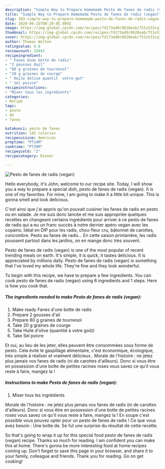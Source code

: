 ```yaml
---
description: "Simple Way to Prepare Homemade Pesto de fanes de radis (vegan)"
title: "Simple Way to Prepare Homemade Pesto de fanes de radis (vegan)"
slug: 393-simple-way-to-prepare-homemade-pesto-de-fanes-de-radis-vegan
date: 2020-06-25T00:29:05.989Z
image: https://img-global.cpcdn.com/recipes/fd173ad8c9628eab/751x532cq70/pesto-de-fanes-de-radis-vegan-photo-principale-de-la-recette.jpg
thumbnail: https://img-global.cpcdn.com/recipes/fd173ad8c9628eab/751x532cq70/pesto-de-fanes-de-radis-vegan-photo-principale-de-la-recette.jpg
cover: https://img-global.cpcdn.com/recipes/fd173ad8c9628eab/751x532cq70/pesto-de-fanes-de-radis-vegan-photo-principale-de-la-recette.jpg
author: Thomas Walton
ratingvalue: 4.6
reviewcount: 32842
recipeingredient:
- " Fanes dune botte de radis"
- "2 gousses dail"
- "80 g graines de tournesol"
- "20 g graines de courge"
- " Huile dolive quantit  votre got"
- " Sel poivre"
recipeinstructions:
- "Mixer tous les ingrédients"
categories:
- Recipe
tags:
- pesto
- de
- fanes

katakunci: pesto de fanes 
nutrition: 142 calories
recipecuisine: American
preptime: "PT14M"
cooktime: "PT39M"
recipeyield: "2"
recipecategory: Dinner

---
```



![Pesto de fanes de radis (vegan)](https://img-global.cpcdn.com/recipes/fd173ad8c9628eab/751x532cq70/pesto-de-fanes-de-radis-vegan-photo-principale-de-la-recette.jpg)

Hello everybody, it's John, welcome to our recipe site. Today, I will show you a way to prepare a special dish, pesto de fanes de radis (vegan). It is one of my favorites. For mine, I am going to make it a little bit unique. This is gonna smell and look delicious.

C&#39;est ainsi que j&#39;ai appris qu&#39;on pouvait cuisiner les fanes de radis en pesto ou en salade. Je me suis donc lancée et me suis appropriée quelques recettes en changeant certains ingrédients pour arriver à ce pesto de fanes de radis qui a eu un franc succès à notre dernier apéro vegan avec les copains. Idéal en DIP pour les radis, chou-fleur cru, bâtonnet de carottes, concombre. Pesto au fanes de radis… En cette saison printanière, les radis poussent partout dans les jardins, on en mange donc très souvent.

Pesto de fanes de radis (vegan) is one of the most popular of recent trending meals on earth. It's simple, it is quick, it tastes delicious. It is appreciated by millions daily. Pesto de fanes de radis (vegan) is something that I've loved my whole life. They're fine and they look wonderful.


To begin with this recipe, we have to prepare a few ingredients. You can cook pesto de fanes de radis (vegan) using 6 ingredients and 1 steps. Here is how you cook that.

<!--inarticleads1-->

##### The ingredients needed to make Pesto de fanes de radis (vegan):

1. Make ready  Fanes d&#39;une botte de radis
1. Prepare 2 gousses d&#39;ail
1. Prepare 80 g graines de tournesol
1. Take 20 g graines de courge
1. Take  Huile d&#39;olive (quantité à votre goût)
1. Take  Sel poivre


Et oui, au lieu de les jeter, elles peuvent être consommées sous forme de pesto. Cela évite le gaspillage alimentaire, c&#39;est économique, écologique, très simple à réaliser et vraiment délicieux.. Morale de l&#39;histoire : ne jetez plus jamais vos fanes de radis (ni de carottes d&#39;ailleurs). Donc si vous être en possession d&#39;une botte de petites racines roses vous savez ce qu&#39;il vous reste à faire, mangez la ! 

<!--inarticleads2-->

##### Instructions to make Pesto de fanes de radis (vegan):

1. Mixer tous les ingrédients


Morale de l&#39;histoire : ne jetez plus jamais vos fanes de radis (ni de carottes d&#39;ailleurs). Donc si vous être en possession d&#39;une botte de petites racines roses vous savez ce qu&#39;il vous reste à faire, mangez la ! En soupe c&#39;est possible vous pouvez opter pour un pesto de fanes de radis ! Ce que vous avez besoin : Une botte de. Se fut une surprise du résultat de cette recette. 

So that's going to wrap it up for this special food pesto de fanes de radis (vegan) recipe. Thanks so much for reading. I am confident you can make this at home. There's gonna be more interesting food at home recipes coming up. Don't forget to save this page in your browser, and share it to your family, colleague and friends. Thank you for reading. Go on get cooking!
